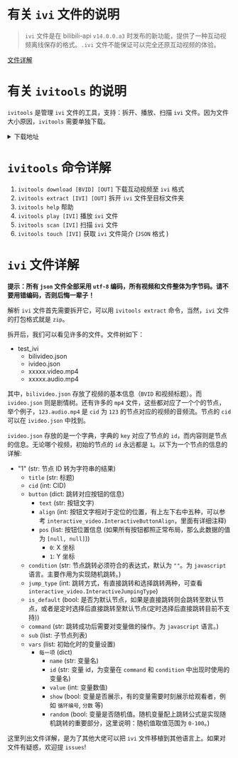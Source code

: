 # 有关 `ivi` 文件的说明

> `ivi` 文件是在 bilibili-api `v14.0.0.a3` 时发布的新功能，提供了一种互动视频离线保存的格式。`.ivi` 文件不能保证可以完全还原互动视频的体验。

[文件详解](#ivi-文件详解)

# 有关 `ivitools` 的说明

`ivitools` 是管理 `ivi` 文件的工具，支持：拆开、播放、扫描 `ivi` 文件。因为文件大小原因，`ivitools` 需要单独下载。

<details>
<summary>下载地址</summary>

`tar.gz`: <https://transfer.sh/FSOu6w/ivitools-0.0.1.tar.gz> (112MB) **(Large File)**

`whl`: <!--(已上传至 `PyPi`)-->
  - `windows`:  
    - `win32`: <https://transfer.sh/2YSXle/ivitools-0.0.1-py3-none-win32.whl> (39.1MB)
    - `amd64`: <https://transfer.sh/jURMkK/ivitools-0.0.1-py3-none-win_amd64.whl> (39.1MB) **(Test Passing)**
  - `macos`: 
    - `x64`: <https://transfer.sh/xGbDxe/ivitools-0.0.1-py3-none-macosx_10_4_universal2.whl> (24.8MB)
    - `arm64`: <https://transfer.sh/xGbDxe/ivitools-0.0.1-py3-none-macosx_10_4_universal2.whl> (24.8MB) **(Test Passing)**
  - `linux`: 
    - `x64`: <https://transfer.sh/U2UdO6/ivitools-0.0.1-py3-none-manylinux_2_17_x86_64.manylinux2014_x86_64.whl> (28.8MB) **(Test Passing)**
    - `arm64`: <https://transfer.sh/Nt7yEK/ivitools-0.0.1-py3-none-manylinux_2_17_aarch64.manylinux2014_aarch64.whl> (25MB)

</details>

# `ivitools` 命令详解

1. `ivitools download [BVID] [OUT]` 下载互动视频至 `ivi` 格式
2. `ivitools extract [IVI] [OUT]` 拆开 `ivi` 文件至目标文件夹
3. `ivitools help` 帮助
4. `ivitools play [IVI]` 播放 `ivi` 文件
5. `ivitools scan [IVI]` 扫描 `ivi` 文件
6. `ivitools touch [IVI]` 获取 `ivi` 文件简介 (`JSON` 格式 )

# `ivi` 文件详解

**提示：所有 `json` 文件全部采用 `utf-8` 编码，所有视频和文件整体为字节码。请不要用错编码，否则后悔一辈子！**

解析 `ivi` 文件首先需要拆开它，可以用 `ivitools extract` 命令，当然，`ivi` 文件的打包格式就是 `zip`。

拆开后，我们可以看见许多的文件。文件树如下：

- test_ivi
  - bilivideo.json
  - ivideo.json
  - xxxxx.video.mp4
  - xxxxx.audio.mp4

其中，`bilivideo.json` 存放了视频的基本信息（`BVID` 和视频标题）。而 `ivideo.json` 则是剧情树。还有许多的 `mp4` 文件，这些都对应了一个个的节点，举个例子，`123.audio.mp4` 是 `cid` 为 `123` 的节点对应的视频的音频流。节点的 `cid` 可以在 `ivideo.json` 中找到。

`ivideo.json` 存放的是一个字典，字典的 `key` 对应了节点的 `id`，而内容则是节点的信息。无论哪个视频，初始的节点的 `id` 永远都是 `1`。以下为一个节点的信息的详解: 

- "1" (str: 节点 ID 转为字符串的结果)
  - `title` (str: 标题)
  - `cid` (int: CID)
  - `button` (dict: 跳转对应按钮的信息)
    - `text` (str: 按钮文字)
    - `align` (int: 按钮文字相对于定位的位置，有上左下右中五种，可以参考 `interactive_video.InteractiveButtonAlign`，里面有详细注释)
    - `pos` (list: 按钮位置信息 (如果所有按钮都照正常布局，那么此数据的值为 `[null, null]`))
      - `0`: X 坐标
      - `1`: Y 坐标
  - `condition` (str: 节点跳转必须符合的表达式，默认为 `""`。为 `javascript` 语言。主要作用为实现随机跳转。)
  - `jump_type` (int: 跳转方式，有直接跳转和选择跳转两种，可查看 `interactive_video.InteractiveJumpingType`)
  - `is_default` (bool: 是否为默认节点，如果是直接跳转则会跳转至默认节点，或者是定时选择后直接跳转至默认节点(定时选择后直接跳转目前不支持))
  - `command` (str: 跳转成功后需要对变量做的操作。为 `javascript` 语言。)
  - `sub` (list: 子节点列表)
  - `vars` (list: 初始化时的变量设置)
    - `每一项` (dict)
      - `name` (str: 变量名)
      - `id` (str: 变量 id，为变量在 `command` 和 `condition` 中出现时使用的变量名)
      - `value` (int: 变量数值)
      - `show` (bool: 变量是否展示，有的变量需要时刻展示给观看者，例如 `循环编号`, `分数` 等)
      - `random` (bool: 变量是否随机值。随机变量配上跳转公式是实现随机跳转的重要部分，这里说明：随机值取值范围为 `0-100`。)

这里列出文件详解，是为了其他大佬可以把 `ivi` 文件移植到其他语言上。如果对文件有疑惑，欢迎提 `issues`!

